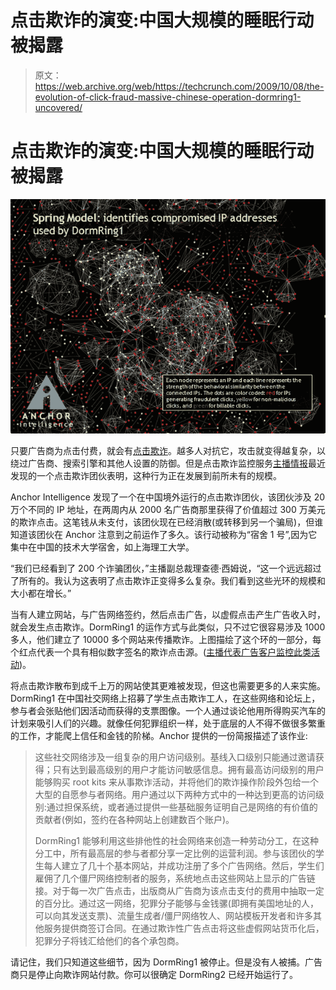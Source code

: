# 点击欺诈的演变:中国大规模的睡眠行动被揭露

> 原文：<https://web.archive.org/web/https://techcrunch.com/2009/10/08/the-evolution-of-click-fraud-massive-chinese-operation-dormring1-uncovered/>

# 点击欺诈的演变:中国大规模的睡眠行动被揭露

![](img/225886ccc27b9650a82bab4782cbd793.png)

只要广告商为点击付费，就会有[点击欺诈](https://web.archive.org/web/20230306013615/http://en.wikipedia.org/wiki/Click_fraud)。越多人对抗它，攻击就变得越复杂，以绕过广告商、搜索引擎和其他人设置的防御。但是点击欺诈监控服务[主播情报](https://web.archive.org/web/20230306013615/http://www.anchorintelligence.com/)最近发现的一个点击欺诈团伙表明，这种行为正在发展到前所未有的规模。

Anchor Intelligence 发现了一个在中国境外运行的点击欺诈团伙，该团伙涉及 20 万个不同的 IP 地址，在两周内从 2000 名广告商那里获得了价值超过 300 万美元的欺诈点击。这笔钱从未支付，该团伙现在已经消散(或转移到另一个骗局)，但谁知道该团伙在 Anchor 注意到之前运作了多久。该行动被称为“宿舍 1 号”,因为它集中在中国的技术大学宿舍，如上海理工大学。

“我们已经看到了 200 个诈骗团伙，”主播副总裁理查德·西姆说，“这一个远远超过了所有的。我认为这表明了点击欺诈正变得多么复杂。我们看到这些光环的规模和大小都在增长。”

当有人建立网站，与广告网络签约，然后点击广告，以虚假点击产生广告收入时，就会发生点击欺诈。DormRing1 的运作方式与此类似，只不过它很容易涉及 1000 多人，他们建立了 10000 多个网站来传播欺诈。上图描绘了这个环的一部分，每个红点代表一个具有相似数字签名的欺诈点击源。([主播代表广告客户监控此类活动](https://web.archive.org/web/20230306013615/https://techcrunch.com/2007/12/09/anchor-intelligence-to-audit-click-fraud/))。

将点击欺诈散布到成千上万的网站使其更难被发现，但这也需要更多的人来实施。DormRing1 在中国社交网络上招募了学生点击欺诈工人，在这些网络和论坛上，参与者会张贴他们因活动而获得的支票图像。一个人通过谈论他用所得购买汽车的计划来吸引人们的兴趣。就像任何犯罪组织一样，处于底层的人不得不做很多繁重的工作，才能爬上信任和金钱的阶梯。Anchor 提供的一份简报描述了该作业:

> 这些社交网络涉及一组复杂的用户访问级别。基线入口级别只能通过邀请获得；只有达到最高级别的用户才能访问敏感信息。拥有最高访问级别的用户能够购买 root kits 来从事欺诈活动，并将他们的欺诈操作阶段外包给一个大型的自愿参与者网络。用户通过以下两种方式中的一种达到更高的访问级别:通过担保系统，或者通过提供一些基础服务证明自己是网络的有价值的贡献者(例如，签约在各种网站上创建数百个账户)。
> 
> DormRing1 能够利用这些排他性的社会网络来创造一种劳动分工，在这种分工中，所有最高层的参与者都分享一定比例的运营利润。参与该团伙的学生每人建立了几十个基本网站，并成功注册了多个广告网络。然后，学生们雇佣了几个僵尸网络控制者的服务，系统地点击这些网站上显示的广告链接。对于每一次广告点击，出版商从广告商为该点击支付的费用中抽取一定的百分比。通过这一网络，犯罪分子能够与金钱骡(即拥有美国地址的人，可以向其发送支票)、流量生成者/僵尸网络牧人、网站模板开发者和许多其他服务提供商签订合同。在通过欺诈性广告点击将这些虚假网站货币化后，犯罪分子将钱汇给他们的各个承包商。

请记住，我们只知道这些细节，因为 DormRing1 被停止。但是没有人被捕。广告商只是停止向欺诈网站付款。你可以很确定 DormRing2 已经开始运行了。
